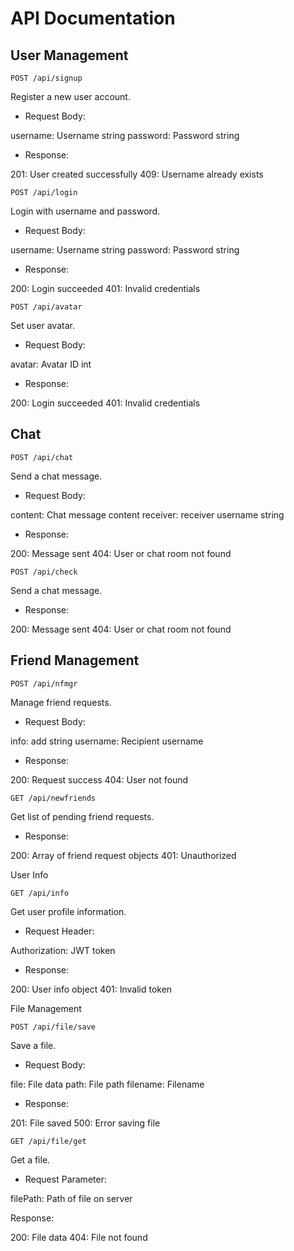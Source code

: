# API Documentation
## User Management

```POST /api/signup```

Register a new user account.

- Request Body:

username: Username string
password: Password string

- Response:

201: User created successfully
409: Username already exists

```POST /api/login```

Login with username and password.

- Request Body:

username: Username string
password: Password string

- Response:

200: Login succeeded
401: Invalid credentials

```POST /api/avatar```

Set user avatar.

- Request Body:

avatar: Avatar ID int

- Response:

200: Login succeeded
401: Invalid credentials

## Chat

```POST /api/chat```

Send a chat message.

- Request Body:

content: Chat message content
receiver: receiver username string

- Response:

200: Message sent
404: User or chat room not found

```POST /api/check```

Send a chat message.

- Response:

200: Message sent
404: User or chat room not found

## Friend Management

```POST /api/nfmgr```

Manage friend requests.

- Request Body:

info: add string
username: Recipient username

- Response:

200: Request success
404: User not found

```GET /api/newfriends```

Get list of pending friend requests.

- Response:

200: Array of friend request objects
401: Unauthorized

User Info

```GET /api/info```

Get user profile information.

- Request Header:

Authorization: JWT token

- Response:

200: User info object
401: Invalid token

File Management

```POST /api/file/save```

Save a file.

- Request Body:

file: File data
path: File path
filename: Filename

- Response:

201: File saved
500: Error saving file

```GET /api/file/get```

Get a file.

- Request Parameter:

filePath: Path of file on server

Response:

200: File data
404: File not found

